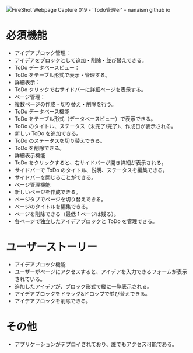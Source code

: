 ![FireShot Webpage Capture 019 - 'Todo管理er' - nanaism github io](https://github.com/user-attachments/assets/a1839eda-cb4c-4a97-a6e1-23363f1cb1f1)


# 必須機能
- アイデアブロック管理：
- アイデアをブロックとして追加・削除・並び替えできる。
- ToDo データベースビュー：
- ToDo をテーブル形式で表示・管理する。
- 詳細表示：
- ToDo クリックで右サイドバーに詳細ページを表示する。
- ページ管理：
- 複数ページの作成・切り替え・削除を行う。
- ToDo データベース機能
 - ToDo をテーブル形式（データベースビュー）で表示できる。
 - ToDo のタイトル、ステータス（未完了/完了）、作成日が表示される。
 - 新しい ToDo を追加できる。
 - ToDo のステータスを切り替えできる。
 - ToDo を削除できる。
- 詳細表示機能
 - ToDo をクリックすると、右サイドバーが開き詳細が表示される。
 - サイドバーで ToDo のタイトル、説明、ステータスを編集できる。
 - サイドバーを閉じることができる。
- ページ管理機能
 - 新しいページを作成できる。
 - ページタブでページを切り替えできる。
 - ページのタイトルを編集できる。
 - ページを削除できる（最低 1 ページは残る）。
 - 各ページで独立したアイデアブロックと ToDo を管理できる。

# ユーザーストーリー
- アイデアブロック機能
 - ユーザーがページにアクセスすると、アイデアを入力できるフォームが表示されている。
 - 追加したアイデアが、ブロック形式で縦に一覧表示される。
 - アイデアブロックをドラッグ&ドロップで並び替えできる。
 - アイデアブロックを削除できる。

# その他
 - アプリケーションがデプロイされており、誰でもアクセス可能である。
